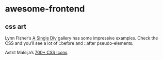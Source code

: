 # awesome-frontend

## css art

Lynn Fisher’s [A Single Div](https://a.singlediv.com/) gallery has some impressive examples. Check the CSS and you’ll see a lot of ::before and ::after pseudo-elements.

Astrit Malsija’s [700+ CSS Icons](https://css.gg/app)
